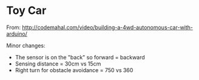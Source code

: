 # Toy Car

From:
http://codemahal.com/video/building-a-4wd-autonomous-car-with-arduino/




Minor changes:
- The sensor is on the "back" so forward = backward
- Sensing distance = 30cm vs 15cm
- Right turn for obstacle avoidance = 750 vs 360
